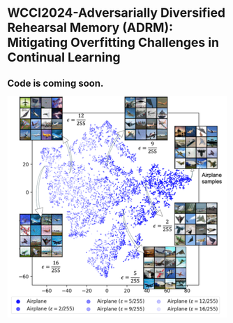 # WCCI2024-Adversarially Diversified Rehearsal Memory (ADRM): Mitigating Overfitting Challenges in Continual Learning
## Code is coming soon.

![Idea Illustration](https://github.com/hikmatkhan/ADRM/blob/main/figures/idea_main.png)
